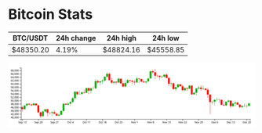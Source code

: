 # Bitcoin Stats

BTC/USDT|24h change|24h high|24h low|
|---|---|---|---|
|$48350.20|4.19%|$48824.16|$45558.85|

<img src="./chart.svg">
